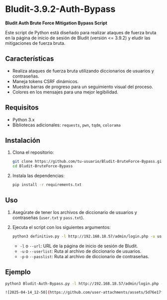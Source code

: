 # Bludit-3.9.2-Auth-Bypass

**Bludit Auth Brute Force Mitigation Bypass Script**

Este script de Python está diseñado para realizar ataques de fuerza bruta en la página de inicio de sesión de Bludit (versión <= 3.9.2) y eludir las mitigaciones de fuerza bruta.

## Características

- Realiza ataques de fuerza bruta utilizando diccionarios de usuarios y contraseñas.
- Maneja tokens CSRF dinámicos.
- Muestra barras de progreso para un seguimiento visual del proceso.
- Colores en los mensajes para una mejor legibilidad.

## Requisitos

- Python 3.x
- Bibliotecas adicionales: `requests`, `pwn`, `tqdm`, `colorama`

## Instalación

1. Clona el repositorio:

    ```sh
    git clone https://github.com/tu-usuario/Bludit-BruteForce-Bypass.git
    cd Bludit-BruteForce-Bypass
    ```

2. Instala las dependencias:

    ```sh
    pip install -r requirements.txt
    ```

## Uso

1. Asegúrate de tener los archivos de diccionario de usuarios y contraseñas (`user.txt` y `pass.txt`).

2. Ejecuta el script con los siguientes argumentos:

    ```sh
    python3 definitivo.py -l http://192.168.18.57/admin/login.php -u user.txt -p /usr/share/wordlists/rockyou.txt
    ```

    - `-l` o `--url`: URL de la página de inicio de sesión de Bludit.
    - `-u` o `--userlist`: Ruta al archivo de diccionario de usuarios.
    - `-p` o `--passlist`: Ruta al archivo de diccionario de contraseñas.

## Ejemplo

```sh
python3 Bludit-Auth-Bypass.py -l http://192.168.18.57/admin/login.php -u user.txt -p /usr/share/wordlists/rockyou.txt

![2025-04-14_12-50](https://github.com/user-attachments/assets/5d76e17f-1c01-414c-b52e-cfd343449c79)



